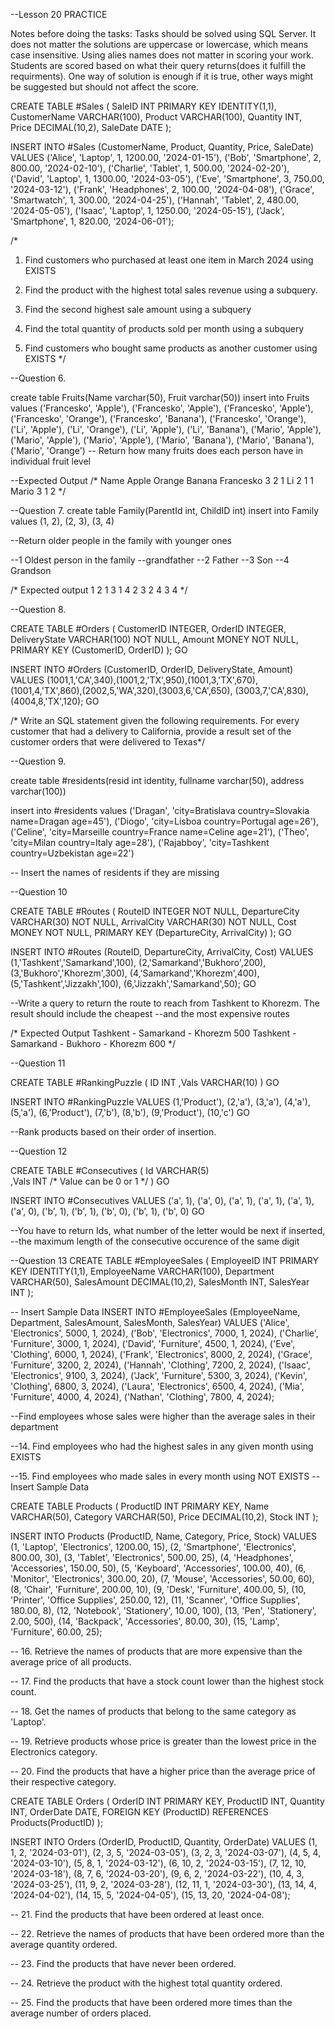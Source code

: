 --Lesson 20 PRACTICE

Notes before doing the tasks: Tasks should be solved using SQL Server. It does not matter the solutions are uppercase or lowercase, which means case insensitive. Using alies names does not matter in scoring your work. Students are scored based on what their query returns(does it fulfill the requirments). One way of solution is enough if it is true, other ways might be suggested but should not affect the score.

CREATE TABLE #Sales (
    SaleID INT PRIMARY KEY IDENTITY(1,1),
    CustomerName VARCHAR(100),
    Product VARCHAR(100),
    Quantity INT,
    Price DECIMAL(10,2),
    SaleDate DATE
);


INSERT INTO #Sales (CustomerName, Product, Quantity, Price, SaleDate) VALUES
('Alice', 'Laptop', 1, 1200.00, '2024-01-15'),
('Bob', 'Smartphone', 2, 800.00, '2024-02-10'),
('Charlie', 'Tablet', 1, 500.00, '2024-02-20'),
('David', 'Laptop', 1, 1300.00, '2024-03-05'),
('Eve', 'Smartphone', 3, 750.00, '2024-03-12'),
('Frank', 'Headphones', 2, 100.00, '2024-04-08'),
('Grace', 'Smartwatch', 1, 300.00, '2024-04-25'),
('Hannah', 'Tablet', 2, 480.00, '2024-05-05'),
('Isaac', 'Laptop', 1, 1250.00, '2024-05-15'),
('Jack', 'Smartphone', 1, 820.00, '2024-06-01');

/*
1. Find customers who purchased at least one item in March 2024 using EXISTS

2. Find the product with the highest total sales revenue using a subquery.

3. Find the second highest sale amount using a subquery

4. Find the total quantity of products sold per month using a subquery

5. Find customers who bought same products as another customer using EXISTS
*/

--Question 6. 

create table Fruits(Name varchar(50), Fruit varchar(50))
insert into Fruits values ('Francesko', 'Apple'), ('Francesko', 'Apple'), ('Francesko', 'Apple'), ('Francesko', 'Orange'),
							('Francesko', 'Banana'), ('Francesko', 'Orange'), ('Li', 'Apple'), 
							('Li', 'Orange'), ('Li', 'Apple'), ('Li', 'Banana'), ('Mario', 'Apple'), ('Mario', 'Apple'), 
							('Mario', 'Apple'), ('Mario', 'Banana'), ('Mario', 'Banana'), 
							('Mario', 'Orange')
-- Return how many fruits does each person have in individual fruit level

--Expected Output
/*
Name		Apple	Orange	Banana
Francesko	3		2		1
Li			2		1		1
Mario		3		1		2
*/

--Question 7. 
create table Family(ParentId int, ChildID int)
insert into Family values (1, 2), (2, 3), (3, 4)

--Return older people in the family with younger ones

--1 Oldest person in the family --grandfather
--2 Father
--3 Son
--4 Grandson

/*
Expected output
1 2
1 3
1 4
2 3
2 4
3 4
*/

--Question 8. 


CREATE TABLE #Orders
(
CustomerID     INTEGER,
OrderID        INTEGER,
DeliveryState  VARCHAR(100) NOT NULL,
Amount         MONEY NOT NULL,
PRIMARY KEY (CustomerID, OrderID)
);
GO

INSERT INTO #Orders (CustomerID, OrderID, DeliveryState, Amount) VALUES
(1001,1,'CA',340),(1001,2,'TX',950),(1001,3,'TX',670),
(1001,4,'TX',860),(2002,5,'WA',320),(3003,6,'CA',650),
(3003,7,'CA',830),(4004,8,'TX',120);
GO

/*
Write an SQL statement given the following requirements.
For every customer that had a delivery to California, provide a result set of the customer orders that
were delivered to Texas*/

--Question 9.

create table #residents(resid int identity, fullname varchar(50), address varchar(100))

insert into #residents values 
('Dragan', 'city=Bratislava country=Slovakia name=Dragan age=45'),
('Diogo', 'city=Lisboa country=Portugal age=26'),
('Celine', 'city=Marseille country=France name=Celine age=21'),
('Theo', 'city=Milan country=Italy age=28'),
('Rajabboy', 'city=Tashkent country=Uzbekistan age=22')

-- Insert the names of residents if they are missing

--Question 10

CREATE TABLE #Routes
(
RouteID        INTEGER NOT NULL,
DepartureCity  VARCHAR(30) NOT NULL,
ArrivalCity    VARCHAR(30) NOT NULL,
Cost           MONEY NOT NULL,
PRIMARY KEY (DepartureCity, ArrivalCity)
);
GO

INSERT INTO #Routes (RouteID, DepartureCity, ArrivalCity, Cost) VALUES
(1,'Tashkent','Samarkand',100),
(2,'Samarkand','Bukhoro',200),
(3,'Bukhoro','Khorezm',300),
(4,'Samarkand','Khorezm',400),
(5,'Tashkent','Jizzakh',100),
(6,'Jizzakh','Samarkand',50);
GO

--Write a query to return the route to reach from Tashkent to Khorezm. The result should include the cheapest
--and the most expensive routes

/*
Expected Output
Tashkent - Samarkand - Khorezm   500
Tashkent - Samarkand - Bukhoro - Khorezm  600
*/

--Question 11

CREATE TABLE #RankingPuzzle
(
     ID INT
    ,Vals VARCHAR(10)
)
GO
 
INSERT INTO #RankingPuzzle VALUES
(1,'Product'),
(2,'a'),
(3,'a'),
(4,'a'),
(5,'a'),
(6,'Product'),
(7,'b'),
(8,'b'),
(9,'Product'),
(10,'c')
GO

--Rank products based on their order of insertion.

--Question 12 

CREATE TABLE #Consecutives
(
     Id VARCHAR(5)  
    ,Vals INT /* Value can be 0 or 1 */
)
GO
 
INSERT INTO #Consecutives VALUES
('a', 1),
('a', 0),
('a', 1),
('a', 1),
('a', 1),
('a', 0),
('b', 1),
('b', 1),
('b', 0),
('b', 1),
('b', 0)
GO

--You have to return Ids, what number of the letter would be next if inserted, 
--the maximum length of the consecutive occurence of the same digit

--Question 13
CREATE TABLE #EmployeeSales (
    EmployeeID INT PRIMARY KEY IDENTITY(1,1),
    EmployeeName VARCHAR(100),
    Department VARCHAR(50),
    SalesAmount DECIMAL(10,2),
    SalesMonth INT,
    SalesYear INT
);

-- Insert Sample Data
INSERT INTO #EmployeeSales (EmployeeName, Department, SalesAmount, SalesMonth, SalesYear) VALUES
('Alice', 'Electronics', 5000, 1, 2024),
('Bob', 'Electronics', 7000, 1, 2024),
('Charlie', 'Furniture', 3000, 1, 2024),
('David', 'Furniture', 4500, 1, 2024),
('Eve', 'Clothing', 6000, 1, 2024),
('Frank', 'Electronics', 8000, 2, 2024),
('Grace', 'Furniture', 3200, 2, 2024),
('Hannah', 'Clothing', 7200, 2, 2024),
('Isaac', 'Electronics', 9100, 3, 2024),
('Jack', 'Furniture', 5300, 3, 2024),
('Kevin', 'Clothing', 6800, 3, 2024),
('Laura', 'Electronics', 6500, 4, 2024),
('Mia', 'Furniture', 4000, 4, 2024),
('Nathan', 'Clothing', 7800, 4, 2024);

--Find employees whose sales were higher than the average sales in their department

--14. Find employees who had the highest sales in any given month using EXISTS

--15. Find employees who made sales in every month using NOT EXISTS
-- Insert Sample Data

CREATE TABLE Products (
    ProductID   INT PRIMARY KEY,
    Name        VARCHAR(50),
    Category    VARCHAR(50),
    Price       DECIMAL(10,2),
    Stock       INT
);

INSERT INTO Products (ProductID, Name, Category, Price, Stock) VALUES
(1, 'Laptop', 'Electronics', 1200.00, 15),
(2, 'Smartphone', 'Electronics', 800.00, 30),
(3, 'Tablet', 'Electronics', 500.00, 25),
(4, 'Headphones', 'Accessories', 150.00, 50),
(5, 'Keyboard', 'Accessories', 100.00, 40),
(6, 'Monitor', 'Electronics', 300.00, 20),
(7, 'Mouse', 'Accessories', 50.00, 60),
(8, 'Chair', 'Furniture', 200.00, 10),
(9, 'Desk', 'Furniture', 400.00, 5),
(10, 'Printer', 'Office Supplies', 250.00, 12),
(11, 'Scanner', 'Office Supplies', 180.00, 8),
(12, 'Notebook', 'Stationery', 10.00, 100),
(13, 'Pen', 'Stationery', 2.00, 500),
(14, 'Backpack', 'Accessories', 80.00, 30),
(15, 'Lamp', 'Furniture', 60.00, 25);

-- 16. Retrieve the names of products that are more expensive than the average price of all products.

-- 17. Find the products that have a stock count lower than the highest stock count.

-- 18. Get the names of products that belong to the same category as 'Laptop'.

-- 19. Retrieve products whose price is greater than the lowest price in the Electronics category.

-- 20. Find the products that have a higher price than the average price of their respective category.

CREATE TABLE Orders (
    OrderID    INT PRIMARY KEY,
    ProductID  INT,
    Quantity   INT,
    OrderDate  DATE,
    FOREIGN KEY (ProductID) REFERENCES Products(ProductID)
);

INSERT INTO Orders (OrderID, ProductID, Quantity, OrderDate) VALUES
(1, 1, 2, '2024-03-01'),
(2, 3, 5, '2024-03-05'),
(3, 2, 3, '2024-03-07'),
(4, 5, 4, '2024-03-10'),
(5, 8, 1, '2024-03-12'),
(6, 10, 2, '2024-03-15'),
(7, 12, 10, '2024-03-18'),
(8, 7, 6, '2024-03-20'),
(9, 6, 2, '2024-03-22'),
(10, 4, 3, '2024-03-25'),
(11, 9, 2, '2024-03-28'),
(12, 11, 1, '2024-03-30'),
(13, 14, 4, '2024-04-02'),
(14, 15, 5, '2024-04-05'),
(15, 13, 20, '2024-04-08');

-- 21. Find the products that have been ordered at least once.

-- 22. Retrieve the names of products that have been ordered more than the average quantity ordered.

-- 23. Find the products that have never been ordered.

-- 24. Retrieve the product with the highest total quantity ordered.

-- 25. Find the products that have been ordered more times than the average number of orders placed.
